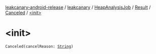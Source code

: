 [leakcanary-android-release](../../../../index.md) / [leakcanary](../../../index.md) / [HeapAnalysisJob](../../index.md) / [Result](../index.md) / [Canceled](index.md) / [&lt;init&gt;](./-init-.md)

# &lt;init&gt;

`Canceled(cancelReason: `[`String`](https://kotlinlang.org/api/latest/jvm/stdlib/kotlin/-string/index.html)`)`
